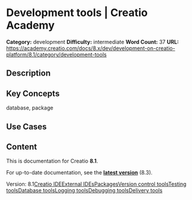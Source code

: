 # Development tools | Creatio Academy

**Category:** development **Difficulty:** intermediate **Word Count:** 37
**URL:**
https://academy.creatio.com/docs/8.x/dev/development-on-creatio-platform/8.1/category/development-tools

## Description

## Key Concepts

database, package

## Use Cases

## Content

This is documentation for Creatio **8.1**.

For up-to-date documentation, see the
**[latest version](/docs/8.x/dev/development-on-creatio-platform/category/development-tools)**
(8.3).

Version:
8.1[Creatio IDE](/docs/8.x/dev/development-on-creatio-platform/8.1/category/creatio-ide)[External IDEs](/docs/8.x/dev/development-on-creatio-platform/8.1/category/external-ides)[Packages](/docs/8.x/dev/development-on-creatio-platform/8.1/category/packages)[Version control tools](/docs/8.x/dev/development-on-creatio-platform/8.1/category/version-control-tools)[Testing tools](/docs/8.x/dev/development-on-creatio-platform/8.1/category/testing-tools)[Database tools](/docs/8.x/dev/development-on-creatio-platform/8.1/category/database-tools)[Logging tools](/docs/8.x/dev/development-on-creatio-platform/8.1/category/logging-tools)[Debugging tools](/docs/8.x/dev/development-on-creatio-platform/8.1/category/debugging-tools)[Delivery tools](/docs/8.x/dev/development-on-creatio-platform/8.1/category/delivery-tools)
